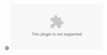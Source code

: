 :smile:
![](https://lvkqyclnposv.cloud.sealos.io/d/lanzou2/1.png%20-%20%E5%89%AF%E6%9C%AC%20(2).zip)

